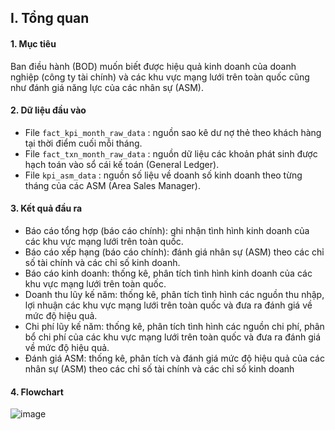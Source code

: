 ## I. Tổng quan
#### 1.	Mục tiêu
Ban điều hành (BOD) muốn biết được hiệu quả kinh doanh của doanh nghiệp (công ty tài chính) và các khu vực mạng lưới trên toàn quốc cũng như đánh giá năng lực của các nhân sự (ASM).
#### 2.	Dữ liệu đầu vào
-	File `fact_kpi_month_raw_data` : nguồn sao kê dư nợ thẻ theo khách hàng tại thời điểm cuối mỗi tháng.
-	File `fact_txn_month_raw_data` : nguồn dữ liệu các khoản phát sinh được hạch toán vào sổ cái kế toán (General Ledger).
-	File `kpi_asm_data` : nguồn số liệu về doanh số kinh doanh theo từng tháng của các ASM (Area Sales Manager).
#### 3.	Kết quả đầu ra
-	Báo cáo tổng hợp (báo cáo chính): ghi nhận tình hình kinh doanh của các khu vực mạng lưới trên toàn quốc.
-	Báo cáo xếp hạng (báo cáo chính): đánh giá nhân sự (ASM) theo các chỉ số tài chính và các chỉ số kinh doanh.
-	Báo cáo kinh doanh: thống kê, phân tích tình hình kinh doanh của các khu vực mạng lưới trên toàn quốc.
-	Doanh thu lũy kế năm: thống kê, phân tích tình hình các nguồn thu nhập, lợi nhuận các khu vực mạng lưới trên toàn quốc và đưa ra đánh giá về mức độ hiệu quả.
-	Chi phí lũy kế năm: thống kê, phân tích tình hình các nguồn chi phí, phân bổ chi phí của các khu vực mạng lưới trên toàn quốc và đưa ra đánh giá về mức độ hiệu quả.
-	Đánh giá ASM: thống kê, phân tích và đánh giá mức độ hiệu quả của các nhân sự (ASM) theo các chỉ số tài chính và các chỉ số kinh doanh
#### 4. Flowchart
![image](https://1drv.ms/i/c/7bf0fb35dcf828c6/EV8zcu2sxIZJrWMxPTwfMDQBeneYHlfG5cPRq26LiFfKJw?e=p8Tenm)
